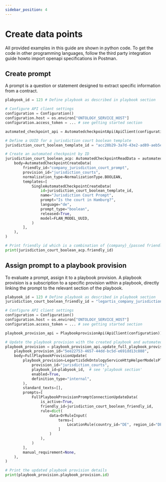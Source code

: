 ```yaml
---
sidebar_position: 4
---
```


# Create data points

All provided examples in this guide are shown in python code. To get the code in other programming languages, follow the third party integration guide howto import openapi specifications in Postman.

## Create prompt
A prompt is a question or statement designed to extract specific information from a contract.

```python
plabyook_id = 123 # Define playbook as described in playbook section

# Configure API client settings
configuration = Configuration()
configuration.host = os.environ["ONTOLOGY_SERVICE_HOST"]
configuration.access_token = ... # see getting started section

automated_checkpoint_api = AutomatedcheckpointApi(ApiClient(configuration))

# Define a UUID for a jurisdiction court boolean template
jurisdiction_court_boolean_template_id = "acc20b29-3a7d-43e2-ad89-aeb5eea5ec7a"  # uuid4()

# Create an automated checkpoint by ID
jurisdiction_court_boolean_acp: AutomatedCheckpointReadData = automated_checkpoint_api.create_acp_by_id_v2(
    body=AutomatedCheckpointCreateData(
        friendly_id="company_jurisdiction_court_prompt",
        provision_id="jurisdiction_courts",
        normalization_type=NormalizationType.BOOLEAN,
        templates=[
            SingleAutomatedCheckpointCreateData(
                id=jurisdiction_court_boolean_template_id,
                name="Jurisdiction Court Prompt",
                prompt="Is the court in Hamburg?",
                language="de",
                prompt_type="boolean",
                released=True,
                model=FLAN_MODEL_UUID,
            )
        ],
    ),
)

# Print friendly id which is a combination of {company}_{passed friendly_id}
print(jurisdiction_court_boolean_acp.friendly_id)

```

## Assign prompt to a playbook provision
To evaluate a prompt, assign it to a playbook provision. A playbook provision is a subscription to a specific provision within a playbook, directly linking the prompt to the relevant section of the playbook.

```python
plabyook_id = 123 # Define playbook as described in playbook section
jurisdiction_court_boolean_friendly_id = "legartis_company_jurisdiction_court_prompt"

# Configure API client settings
configuration = Configuration()
configuration.host = os.environ["ONTOLOGY_SERVICE_HOST"]
configuration.access_token = ... # see getting started section

playbook_provision_api = PlaybookprovisionApi(ApiClient(configuration))

# Update the playbook provision with the created playbook and automated checkpoint
playbook_provision = playbook_provision_api.update_full_playbook_provision_v2(
    playbook_provision_id="5ee22753-4657-44dd-bc5d-e691dd13c888",
    body=FullPlaybookProvisionUpdate(
        playbook_provision=LegartisSdkOntologyServiceHttpHelperModelsPlaybookProvisionPlaybookProvisionUpdateData(
            provision_id="jurisdiction_courts",
            playbook_id=plabyook_id,  # see 'playbook section'
            enabled=True,
            definition_type="internal",
        ),
        standard_texts=[],
        prompts=[
            FullPlaybookProvisionPromptConnectionUpdateData(
                is_active=True,
                friendly_id=jurisdiction_court_boolean_friendly_id,
                rule=dict(
                    data=OrRuleInput(
                        terms=[
                            LocationRule(country_id="DE", region_id="DE-HH", city_id="1276041799"),
                        ]
                    )
                ),
            )
        ],
        manual_requirement=None,
    ),
)

# Print the updated playbook provision details
print(playbook_provision.playbook_provision.id)


```